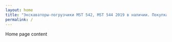 ```yaml
---
layout: home
title: "Экскаваторы-погрузчики MST 542, MST 544 2019 в наличии. Покупка, лизинг. ФКР Машинери."
permalink: /
---
```


Home page content
